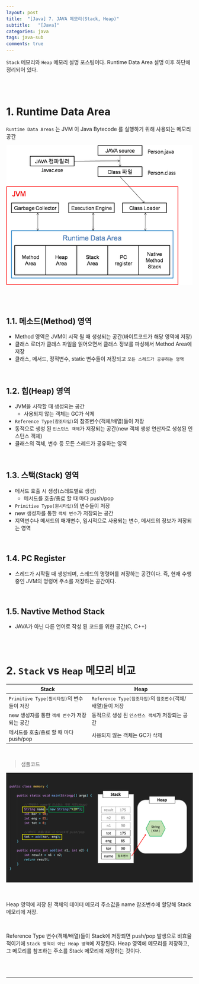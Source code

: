 ```yaml
---
layout: post
title:  "[Java] 7. JAVA 메모리(Stack, Heap)"
subtitle:   "[Java]"
categories: java
tags: java-sub
comments: true
---
```



`Stack` 메모리와 `Heap` 메모리 설명 포스팅이다. Runtime Data Area 설명 이후 하단에 정리되어 있다.

<br><br>


# 1. Runtime Data Area


`Runtime Data Areas` 는 JVM 이 Java Bytecode 를 실행하기 위해 사용되는 메모리 공간

[![jvm-s2](/assets/img/2021/jvm-s2.png)]()

<br><br>

## 1.1. 메소드(Method) 영역

- Method 영역은 JVM이 시작 될 때 생성되는 공간(바이트코드가 해당 영역에 저장)
- 클래스 로더가 클래스 파일을 읽어오면서 클래스 정보를 파싱해서 Method Area에 저장
- 클래스, 메서드, 정적변수, static 변수들이 저장되고 `모든 스레드가 공유하는 영역`

<br>

## 1.2. 힙(Heap) 영역

- JVM을 시작할 때 생성되는 공간
  + 사용되지 않는 객체는 GC가 삭제
- `Reference Type(참조타입)`의 참조변수(객체/배열)들이 저장
- 동적으로 생성 된 `인스턴스 객체`가 저장되는 공간(new 객체 생성 연산자로 생성된 인스턴스 객체)
- 클래스의 객체, 변수 등 모든 스레드가 공유하는 영역

<br>


## 1.3. 스택(Stack) 영역

- 메서드 호출 시 생성(스레드별로 생성)
  + 메서드를 호출/종료 할 때 마다 push/pop
- `Primitive Type(원시타입)`의 변수들이 저장 
- new 생성자를 통한 `객체 변수`가 저장되는 공간
- 지역변수나 메서드의 매개변수, 임시적으로 사용되는 변수, 메서드의 정보가 저장되는 영역

<br>

## 1.4. PC Register

- 스레드가 시작될 때 생성되며, 스레드의 명령어를 저장하는 공간이다. 즉, 현재 수행중인 JVM의 명령어 주소를 저장하는 공간이다.

<br>

## 1.5. Navtive Method Stack

- JAVA가 아닌 다른 언어로 작성 된 코드를 위한 공간(C, C++)

<br><br>

# 2. `Stack` vs `Heap` 메모리 비교

Stack | Heap
---- | ----
`Primitive Type(원시타입)`의 변수들이 저장 | `Reference Type(참조타입)`의 `참조변수`(객체/배열)들이 저장
new 생성자를 통한 `객체 변수`가 저장되는 공간 | 동적으로 생성 된 `인스턴스 객체`가 저장되는 공간
메서드를 호출/종료 할 때 마다 push/pop | 사용되지 않는 객체는 GC가 삭제

<br>

> 샘플코드

[![java-memory](/assets/img/2022/java-memory.png)]()

<br>

Heap 영역에 저장 된 객체의 데이터 메모리 주소값을 name 참조변수에 할당해 Stack 메모리에 저장.

<br>

Reference Type 변수(객체/배열)들이 Stack에 저장되면 push/pop 발생으로 비효율적이기에 `Stack 영역이 아닌 Heap 영역`에 저장된다.
Heap 영역에 메모리를 저장하고, 그 메모리를 참조하는 주소를 Stack 메모리에 저장하는 것이다.


<br><br>

---